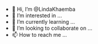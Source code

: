 - 👋 Hi, I’m @LindaKhaemba
- 👀 I’m interested in ...
- 🌱 I’m currently learning ...
- 💞️ I’m looking to collaborate on ...
- 📫 How to reach me ...

<!---
LindaKhaemba/LindaKhaemba is a ✨ special ✨ repository because its `README.md` (this file) appears on your GitHub profile.
You can click the Preview link to take a look at your changes.
--->
